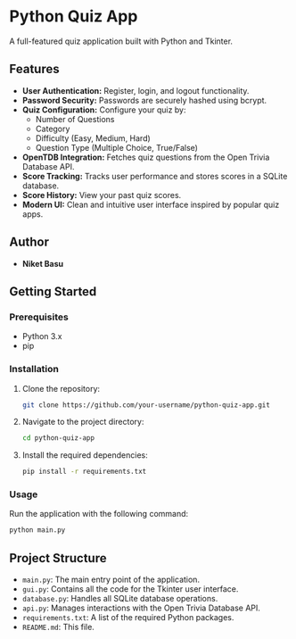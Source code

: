 
# Python Quiz App

A full-featured quiz application built with Python and Tkinter.

## Features

-   **User Authentication:** Register, login, and logout functionality.
-   **Password Security:** Passwords are securely hashed using bcrypt.
-   **Quiz Configuration:** Configure your quiz by:
    -   Number of Questions
    -   Category
    -   Difficulty (Easy, Medium, Hard)
    -   Question Type (Multiple Choice, True/False)
-   **OpenTDB Integration:** Fetches quiz questions from the Open Trivia Database API.
-   **Score Tracking:** Tracks user performance and stores scores in a SQLite database.
-   **Score History:** View your past quiz scores.
-   **Modern UI:** Clean and intuitive user interface inspired by popular quiz apps.

## Author

-   **Niket Basu**

## Getting Started

### Prerequisites

-   Python 3.x
-   pip

### Installation

1.  Clone the repository:

    ```bash
    git clone https://github.com/your-username/python-quiz-app.git
    ```

2.  Navigate to the project directory:

    ```bash
    cd python-quiz-app
    ```

3.  Install the required dependencies:

    ```bash
    pip install -r requirements.txt
    ```

### Usage

Run the application with the following command:

```bash
python main.py
```

## Project Structure

-   `main.py`: The main entry point of the application.
-   `gui.py`: Contains all the code for the Tkinter user interface.
-   `database.py`: Handles all SQLite database operations.
-   `api.py`: Manages interactions with the Open Trivia Database API.
-   `requirements.txt`: A list of the required Python packages.
-   `README.md`: This file.

